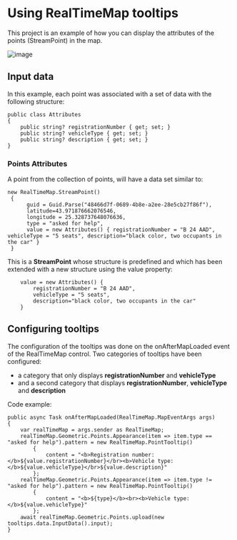 # Using RealTimeMap tooltips
This project is an example of how you can display the attributes of the points (StreamPoint) in the map.

![image](https://github.com/ichim/LeafletForBlazor-NuGet/assets/8348463/90730278-eec0-4b82-921f-08c271291541)

## Input data
In this example, each point was associated with a set of data with the following structure:

    public class Attributes
    {
        public string? registrationNumber { get; set; }
        public string? vehicleType { get; set; }
        public string? description { get; set; }
    }
    
### Points Attributes

A point from the collection of points, will have a data set similar to:

    new RealTimeMap.StreamPoint()
     {
          guid = Guid.Parse("48466d7f-0689-4b8e-a2ee-28e5cb27f86f"),
          latitude=43.971876662076546, 
          longitude = 25.328737648076636,
          type = "asked for help",
          value = new Attributes() { registrationNumber = "B 24 AAD", vehicleType = "5 seats", description="black color, two occupants in the car" }
     }

This is a **StreamPoint** whose structure is predefined and which has been extended with a new structure using the value property:

        value = new Attributes() { 
            registrationNumber = "B 24 AAD", 
            vehicleType = "5 seats", 
            description="black color, two occupants in the car" 
        }

## Configuring tooltips

The configuration of the tooltips was done on the onAfterMapLoaded event of the RealTimeMap control. Two categories of tooltips have been configured:
- a category that only displays **registrationNumber** and **vehicleType**
- and a second category that displays **registrationNumber**, **vehicleType** and **description**

Code example:

    public async Task onAfterMapLoaded(RealTimeMap.MapEventArgs args)
    {
        var realTimeMap = args.sender as RealTimeMap;
        realTimeMap.Geometric.Points.Appearance(item => item.type == "asked for help").pattern = new RealTimeMap.PointTooltip()
            {
                content = "<b>Registration number: </b>${value.registrationNumber}</br><b>Vehicle type: </b>${value.vehicleType}</br>${value.description}"
            };
        realTimeMap.Geometric.Points.Appearance(item => item.type != "asked for help").pattern = new RealTimeMap.PointTooltip()
            {
                content = "<b>${type}</b><br><b>Vehicle type: </b>${value.vehicleType}"
            };
        await realTimeMap.Geometric.Points.upload(new tooltips.data.InputData().input);
    }


